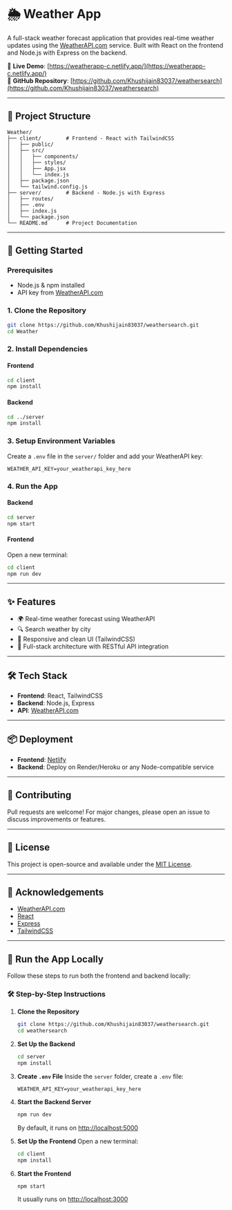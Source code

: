 
# 🌦️ Weather App

A full-stack weather forecast application that provides real-time weather updates using the [WeatherAPI.com](https://www.weatherapi.com/) service. Built with React on the frontend and Node.js with Express on the backend.

🔗 **Live Demo**: [https://weatherapp-c.netlify.app/](https://weatherapp-c.netlify.app/)  
📁 **GitHub Repository**: [https://github.com/Khushijain83037/weathersearch](https://github.com/Khushijain83037/weathersearch)

---

## 📁 Project Structure

```
Weather/
├── client/        # Frontend - React with TailwindCSS
│   ├── public/
│   ├── src/
│   │   ├── components/
│   │   ├── styles/
│   │   ├── App.jsx
│   │   └── index.js
│   ├── package.json
│   └── tailwind.config.js
├── server/        # Backend - Node.js with Express
│   ├── routes/
│   ├── .env
│   ├── index.js
│   └── package.json
└── README.md      # Project Documentation
```

---

## 🚀 Getting Started

### Prerequisites
- Node.js & npm installed
- API key from [WeatherAPI.com](https://www.weatherapi.com/)

### 1. Clone the Repository
```bash
git clone https://github.com/Khushijain83037/weathersearch.git
cd Weather
```

### 2. Install Dependencies

#### Frontend
```bash
cd client
npm install
```

#### Backend
```bash
cd ../server
npm install
```

### 3. Setup Environment Variables

Create a `.env` file in the `server/` folder and add your WeatherAPI key:
```
WEATHER_API_KEY=your_weatherapi_key_here
```

### 4. Run the App

#### Backend
```bash
cd server
npm start
```

#### Frontend
Open a new terminal:
```bash
cd client
npm run dev
```

---

## ✨ Features

- 🌍 Real-time weather forecast using WeatherAPI
- 🔍 Search weather by city
- 📱 Responsive and clean UI (TailwindCSS)
- 🔁 Full-stack architecture with RESTful API integration

---

## 🛠️ Tech Stack

- **Frontend**: React, TailwindCSS
- **Backend**: Node.js, Express
- **API**: [WeatherAPI.com](https://www.weatherapi.com/)

---

## 📦 Deployment

- **Frontend**: [Netlify](https://netlify.com/)
- **Backend**: Deploy on Render/Heroku or any Node-compatible service

---

## 🤝 Contributing

Pull requests are welcome! For major changes, please open an issue to discuss improvements or features.

---

## 📄 License

This project is open-source and available under the [MIT License](LICENSE).

---

## 🙏 Acknowledgements

- [WeatherAPI.com](https://www.weatherapi.com/)
- [React](https://reactjs.org/)
- [Express](https://expressjs.com/)
- [TailwindCSS](https://tailwindcss.com/)


---

## 🧪 Run the App Locally

Follow these steps to run both the frontend and backend locally:

### 🛠 Step-by-Step Instructions

1. **Clone the Repository**
   ```bash
   git clone https://github.com/Khushijain83037/weathersearch.git
   cd weathersearch
   ```

2. **Set Up the Backend**
   ```bash
   cd server
   npm install
   ```

3. **Create `.env` File**
   Inside the `server` folder, create a `.env` file:
   ```
   WEATHER_API_KEY=your_weatherapi_key_here
   ```

4. **Start the Backend Server**
   ```bash
   npm run dev
   ```
   By default, it runs on [http://localhost:5000](http://localhost:5000)

5. **Set Up the Frontend**
   Open a new terminal:
   ```bash
   cd client
   npm install
   ```

6. **Start the Frontend**
   ```bash
   npm start
   ```
   It usually runs on [http://localhost:3000](http://localhost:3000)

